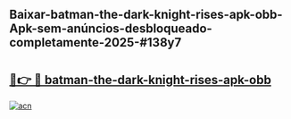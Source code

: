 ## Baixar-batman-the-dark-knight-rises-apk-obb-Apk-sem-anúncios-desbloqueado-completamente-2025-#138y7

# <h2><a href="https://ainizakaria.my?title=batman-the-dark-knight-rises-apk-obb&ref=22M">🔗👉 🔴 batman-the-dark-knight-rises-apk-obb</a></h2>

[![acn](https://github.com/user-attachments/assets/0f9c940e-d8b0-45ae-aac7-cd30a18b3e1c)](https://ainizakaria.my?title=batman-the-dark-knight-rises-apk-obb&ref=22M)


